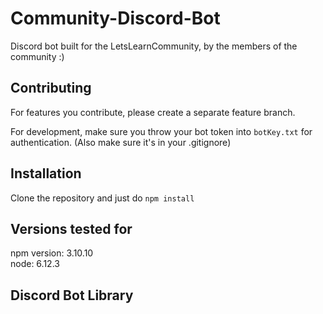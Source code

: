 # Community-Discord-Bot
Discord bot built for the LetsLearnCommunity, by the members of the community :)

## Contributing
For features you contribute, please create a separate feature branch.

For development, make sure you throw your bot token into `botKey.txt` for authentication. (Also make sure it's in your .gitignore)

## Installation
Clone the repository and just do `npm install`

## Versions tested for 
npm version: 3.10.10 <br>
node: 6.12.3

## Discord Bot Library